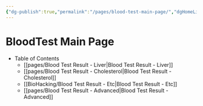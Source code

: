```yaml
---
{"dg-publish":true,"permalink":"/pages/blood-test-main-page/","dgHomeLink":true,"dgPassFrontmatter":false}
---
```



# BloodTest Main Page


- Table of Contents
	- [[pages/Blood Test Result - Liver|Blood Test Result - Liver]]
	- [[pages/Blood Test Result - Cholesterol|Blood Test Result - Cholesterol]]
	- [[BioHacking/Blood Test Result - Etc|Blood Test Result - Etc]]
	- [[pages/Blood Test Result - Advanced|Blood Test Result - Advanced]]
